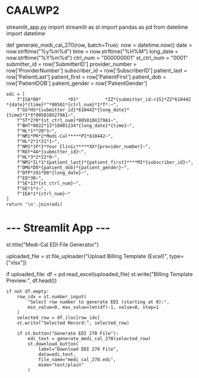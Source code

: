 # CAALWP2
streamlit_app.py
import streamlit as st
import pandas as pd
from datetime import datetime

def generate_medi_cal_270(row, batch=True):
    now = datetime.now()
    date = now.strftime("%y%m%d")
    time = now.strftime("%H%M")
    long_date = now.strftime("%Y%m%d")
    ctrl_num = "000000001"
    st_ctrl_num = "0001"
    submitter_id = row['SubmitterID']
    provider_number = row['ProviderNumber']
    subscriber_id = row['SubscriberID']
    patient_last = row['PatientLast']
    patient_first = row['PatientFirst']
    patient_dob = row['PatientDOB']
    patient_gender = row['PatientGender']

    edi = [
        f"ISA*00*          *01*          *ZZ*{submitter_id:<15}*ZZ*610442        *{date}*{time}*^*00501*{ctrl_num}*1*T*:~",
        f"GS*HS*{submitter_id}*610442*{long_date}*{time}*1*X*005010X279A1~",
        f"ST*270*{st_ctrl_num}*005010X279A1~",
        f"BHT*0022*13*10001234*{long_date}*{time}~",
        f"HL*1**20*1~",
        f"NM1*PR*2*Medi-Cal*****PI*610442~",
        f"HL*2*1*21*1~",
        f"NM1*1P*2*Your Clinic*****XX*{provider_number}~",
        f"REF*4A*{submitter_id}~",
        f"HL*3*2*22*0~",
        f"NM1*IL*1*{patient_last}*{patient_first}****MI*{subscriber_id}~",
        f"DMG*D8*{patient_dob}*{patient_gender}~",
        f"DTP*291*D8*{long_date}~",
        f"EQ*30~",
        f"SE*13*{st_ctrl_num}~",
        f"GE*1*1~",
        f"IEA*1*{ctrl_num}~"
    ]
    return '\n'.join(edi)

# --- Streamlit App ---
st.title("Medi-Cal EDI File Generator")

uploaded_file = st.file_uploader("Upload Billing Template (Excel)", type=["xlsx"])

if uploaded_file:
    df = pd.read_excel(uploaded_file)
    st.write("Billing Template Preview:", df.head())

    if not df.empty:
        row_idx = st.number_input(
            "Select row number to generate EDI (starting at 0):",
            min_value=0, max_value=len(df)-1, value=0, step=1
        )
        selected_row = df.iloc[row_idx]
        st.write("Selected Record:", selected_row)
        
        if st.button("Generate EDI 270 File"):
            edi_text = generate_medi_cal_270(selected_row)
            st.download_button(
                label="Download EDI 270 File",
                data=edi_text,
                file_name="medi_cal_270.edi",
                mime="text/plain"
            )
